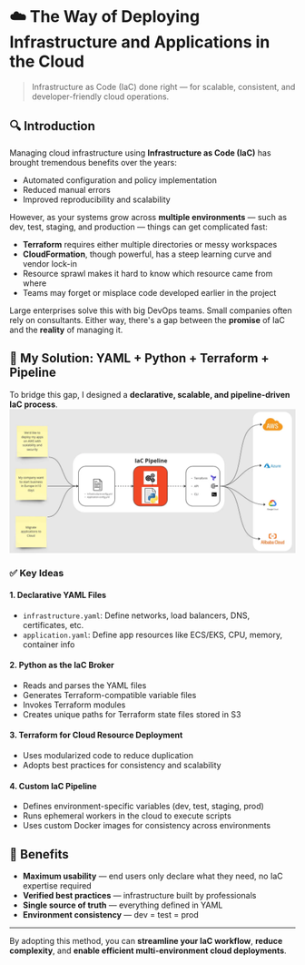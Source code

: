 # ☁️ The Way of Deploying Infrastructure and Applications in the Cloud

> Infrastructure as Code (IaC) done right — for scalable, consistent, and developer-friendly cloud operations.

## 🔍 Introduction

Managing cloud infrastructure using **Infrastructure as Code (IaC)** has brought tremendous benefits over the years:

- Automated configuration and policy implementation  
- Reduced manual errors  
- Improved reproducibility and scalability  

However, as your systems grow across **multiple environments** — such as dev, test, staging, and production — things can get complicated fast:

- **Terraform** requires either multiple directories or messy workspaces  
- **CloudFormation**, though powerful, has a steep learning curve and vendor lock-in  
- Resource sprawl makes it hard to know which resource came from where  
- Teams may forget or misplace code developed earlier in the project  

Large enterprises solve this with big DevOps teams. Small companies often rely on consultants. Either way, there's a gap between the **promise** of IaC and the **reality** of managing it.

## 🧠 My Solution: YAML + Python + Terraform + Pipeline

To bridge this gap, I designed a **declarative, scalable, and pipeline-driven IaC process**.
![IaC Architecture](https://raw.githubusercontent.com/Ivanjin-king/IaC-Infrastructure-As-Code/refs/heads/main/github-test.webp)

### ✅ Key Ideas

#### 1. Declarative YAML Files

- `infrastructure.yaml`: Define networks, load balancers, DNS, certificates, etc.  
- `application.yaml`: Define app resources like ECS/EKS, CPU, memory, container info  

#### 2. Python as the IaC Broker

- Reads and parses the YAML files  
- Generates Terraform-compatible variable files  
- Invokes Terraform modules  
- Creates unique paths for Terraform state files stored in S3  

#### 3. Terraform for Cloud Resource Deployment

- Uses modularized code to reduce duplication  
- Adopts best practices for consistency and scalability  

#### 4. Custom IaC Pipeline

- Defines environment-specific variables (dev, test, staging, prod)  
- Runs ephemeral workers in the cloud to execute scripts  
- Uses custom Docker images for consistency across environments  

## 🚀 Benefits

- **Maximum usability** — end users only declare what they need, no IaC expertise required  
- **Verified best practices** — infrastructure built by professionals  
- **Single source of truth** — everything defined in YAML  
- **Environment consistency** — dev = test = prod  

---

By adopting this method, you can **streamline your IaC workflow**, **reduce complexity**, and **enable efficient multi-environment cloud deployments**.


